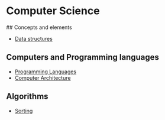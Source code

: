 # Computer Science

## Concepts and elements

* [Data structures](http://nbviewer.jupyter.org/github/martinapugliese/tales-science-data/tree/master/cs/concepts/data-structures.ipynb)

## Computers and Programming languages

* [Programming Languages](http://nbviewer.jupyter.org/github/martinapugliese/tales-science-data/tree/master/cs/computers-programming-langs/programming-languages.ipynb)
* [Computer Architecture](http://nbviewer.jupyter.org/github/martinapugliese/tales-science-data/tree/master/cs/computers-programming-langs/architecture.ipynb)

## Algorithms

* [Sorting](http://nbviewer.jupyter.org/github/martinapugliese/tales-science-data/tree/master/cs/algorithms/sorting.ipynb)

